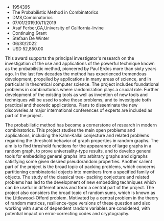 
* 1954395
* The Probabilistic Method in Combinatorics
* DMS,Combinatorics
* 07/01/2019,10/11/2019
* Asaf Ferber,CA,University of California-Irvine
* Continuing Grant
* Stefaan De Winter
* 06/30/2022
* USD 52,850.00

This award supports the principal investigator's research on the investigation
of the use and applications of the powerful technique known as the probabilistic
method, pioneered by Paul Erdos more than sixty years ago. In the last few
decades the method has experienced tremendous development, propelled by
applications in many areas of science, and in particular in theoretical computer
science. The project includes foundational problems in combinatorics where
randomization plays a crucial role. Further development of the existing tools as
well as invention of new tools and techniques will be used to solve those
problems, and to investigate both practical and theoretic applications. Plans to
disseminate the new discoveries at major international conferences of experts
are included as part of the project.

The probabilistic method has become a cornerstone of research in modern
combinatorics. This project studies the main open problems and applications,
including the Kahn-Kallai conjecture and related problems regarding the
threshold behavior of graph properties in random graphs. The aim is to find
threshold functions for the appearance of large graphs in a random graph, to
prove universality-type results, and to develop general tools for embedding
general graphs into arbitrary graphs and digraphs satisfying some given desired
pseudorandom properties. Another salient part of the project is the broad topic
of packing problems, which concerns partitioning combinatorial objects into
members from a specified family of objects. The study of the classical tree-
packing conjecture and related problems has led to the development of new
embedding techniques which can be useful in different areas and form a central
part of the project. The project also considers the broad topic of random sums,
which is known as the Littlewood-Offord problem. Motivated by a central problem
in the theory of random matrices, resilience-type versions of these question and
also working with sums of dependent random variables are considered, with
potential impact on error-correcting codes and cryptography.
